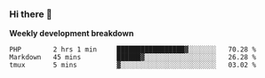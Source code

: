 ### Hi there 👋


**Weekly development breakdown**

<!--START_SECTION:waka-->
```text
PHP        2 hrs 1 min     █████████████████▓░░░░░░░   70.28 % 
Markdown   45 mins         ██████▓░░░░░░░░░░░░░░░░░░   26.28 % 
tmux       5 mins          ▓░░░░░░░░░░░░░░░░░░░░░░░░   03.02 % 
```
<!--END_SECTION:waka-->
